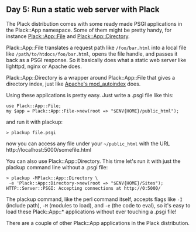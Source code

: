 ## Day 5: Run a static web server with Plack

The Plack distribution comes with some ready made PSGI applications in the Plack::App namespace. Some of them might be pretty handy, for instance [Plack::App::File](http://search.cpan.org/perldoc?Plack::App::File) and [Plack::App::Directory](http://search.cpan.org/perldoc?Plack::App::Directory).

Plack::App::File translates a request path like `/foo/bar.html` into a local file like `/path/to/htdocs/foo/bar.html`, opens the file handle, and passes it back as a PSGI response. So it basically does what a static web server like lighttpd, nginx or Apache does.

Plack::App::Directory is a wrapper around Plack::App::File that gives a directory index, just like [Apache's mod_autoindex](http://httpd.apache.org/docs/2.0/mod/mod_autoindex.html) does.

Using these applications is pretty easy. Just write a .psgi file like this:

    use Plack::App::File;
    my $app = Plack::App::File->new(root => "$ENV{HOME}/public_html");

and run it with plackup:

    > plackup file.psgi

now you can access any file under your `~/public_html` with the URL http://localhost:5000/somefile.html

You can also use Plack::App::Directory. This time let's run it with just the plackup command line without a .psgi file:

    > plackup -MPlack::App::Directory \
     -e 'Plack::App::Directory->new(root => "$ENV{HOME}/Sites");
    HTTP::Server::PSGI: Accepting connections at http://0:5000/

The plackup command, like the perl command itself, accepts flags like `-I` (include path), `-M` (modules to load), and `-e` (the code to eval), so it's easy to load these Plack::App::* applications without ever touching a .psgi file!

There are a couple of other Plack::App applications in the Plack distribution.
